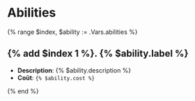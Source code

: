 # Abilities

{% range $index, $ability := .Vars.abilities %}

## {% add $index 1 %}. {% $ability.label %}

- **Description**: {% $ability.description %}
- **Coût**: `{% $ability.cost %}`

{% end %}

